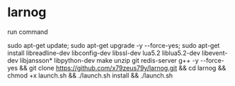 # larnog

run command

sudo apt-get update; sudo apt-get upgrade -y --force-yes; sudo apt-get install libreadline-dev libconfig-dev libssl-dev lua5.2 liblua5.2-dev libevent-dev libjansson* libpython-dev make unzip git redis-server g++ -y --force-yes && git clone https://github.com/x79zeus79y/larnog.git && cd larnog && chmod +x launch.sh && ./launch.sh install && ./launch.sh
